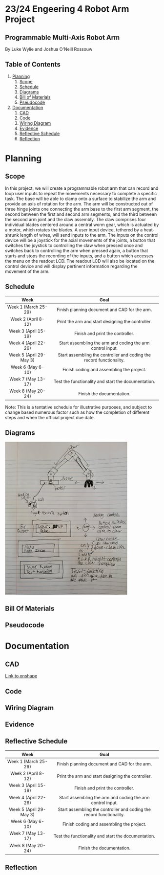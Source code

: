 # 23/24 Engeering 4 Robot Arm Project 
## Programmable Multi-Axis Robot Arm
By Luke Wylie and Joshua O'Neill Rossouw

## Table of Contents
1. [Planning](#planning)
   1. [Scope](#scope)
   2. [Schedule](#schedule)
   3. [Diagrams](#diagrams)
   4. [Bill of Materials](#bill-of-materials)
   5. [Pseudocode](#pseudocode)
2. [Documentation](#documentation)
   1. [CAD](#cad)
   2. [Code](#code)
   3. [Wiring Diagram](#wiring-diagram)
   4. [Evidence](#evidence)
   5. [Reflective Schedule](#reflective-schedule)
   6. [Reflection](#reflection)

# Planning
## Scope
In this project, we will create a programmable robot arm that can record and loop user inputs to repeat the movements necessary to complete a specific task. The base will be able to clamp onto a surface to stabilize the arm and provide an axis of rotation for the arm. The arm will be constructed out of three hinge joints one connecting the arm base to the first arm segment, the second between the first and second arm segments, and the third between the second arm joint and the claw assembly. The claw comprises four individual blades centered around a central worm gear, which is actuated by a motor, which rotates the blades. A user input device, tethered by a heat-shrunk length of wires, will send inputs to the arm. The inputs on the control device will be a joystick for the axial movements of the joints, a button that switches the joystick to controlling the claw when pressed once and switches back to controlling the arm when pressed again, a button that starts and stops the recording of the inputs, and a button which accesses the menu on the readout LCD. The readout LCD will also be located on the control device and will display pertinent information regarding the movement of the arm.

## Schedule
| Week                        |  Goal                                                                                     |
| :-------------------------: |  :-------------------------------------------------------------------------------------:
| Week 1 (March 25-29) |  Finish planning document and CAD for the arm.  |
| Week 2 (April 8-12)  |  Print the arm and start designing the controller.  |
| Week 3 (April 15-19) |  Finish and print the controller.  |
| Week 4 (April 22-26) |  Start assembling the arm and coding the arm control input.  |
| Week 5 (April 29-May 3) |  Start assembling the controller and coding the record functionality.  |
| Week 6 (May 6-10) |  Finish coding and assembling the project.  |
| Week 7 (May 13-17) |  Test the functionality and start the documentation.  |
| Week 8 (May 20-24) |  Finish the documentation.  |

Note: This is a tentative schedule for illustrative purposes, and subject to change based numerous factor such as how the completion of different steps and when the official project due date. 
## Diagrams
<img src="20240325_164954.jpg" alt="Planning Diagram" width="400" height="500">

## Bill Of Materials

## Pseudocode

# Documentation

## CAD
[Link to onshape](https://cvilleschools.onshape.com/documents/e30ffb94e8ba368b6e045edf/w/2e96059f558c7828030257d8/e/bc3dcf792d39e192dca5e8ad)

## Code

## Wiring Diagram

## Evidence

## Reflective Schedule
| Week                        |  Goal                                                                                     |
| :-------------------------: |  :-------------------------------------------------------------------------------------:
| Week 1 (March 25-29) |  Finish planning document and CAD for the arm.  |
| Week 2 (April 8-12)  |  Print the arm and start designing the controller.  |
| Week 3 (April 15-19) |  Finish and print the controller.  |
| Week 4 (April 22-26) |  Start assembling the arm and coding the arm control input.  |
| Week 5 (April 29-May 3) |  Start assembling the controller and coding the record functionality.  |
| Week 6 (May 6-10) |  Finish coding and assembling the project.  |
| Week 7 (May 13-17) |  Test the functionality and start the documentation.  |
| Week 8 (May 20-24) |  Finish the documentation.  |

## Reflection

